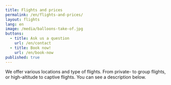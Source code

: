 ```yaml
---
title: Flights and prices
permalink: /en/flights-and-prices/
layout: flights
lang: en
image: /media/balloons-take-of.jpg
buttons:
  - title: Ask us a question
    url: /en/contact
  - title: Book now!
    url: /en/book-now
published: true
---
```

We offer various locations and type of flights. From private- to group flights, or high-altitude to captive flights.  You can see a description below.
